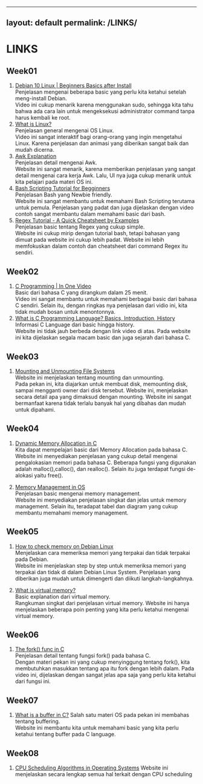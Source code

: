 
---
layout: default
permalink: /LINKS/
---

# LINKS
## Week01
1. [Debian 10 Linux | Beginners Basics after Install](https://www.youtube.com/watch?v=GNCwot8byqE)<br>
Penjelasan mengenai beberapa basic yang perlu kita ketahui setelah meng-install Debian.<br>
Video ini cukup menarik karena menggunakan sudo, sehingga kita tahu bahwa ada cara lain untuk mengeksekusi administrator command tanpa harus kembali ke root.<br>
2. [What is Linux?](https://www.youtube.com/watch?v=zA3vmx0GaO8)<br>
Penjelasan general mengenai OS Linux.<br>
Video ini sangat interaktif bagi orang-orang yang ingin mengetahui Linux. Karena penjelasan dan animasi yang diberikan sangat baik dan mudah dicerna.<br>
3. [Awk Explanation](https://www.grymoire.com/Unix/Awk.html)<br>
Penjelasan detail mengenai Awk.<br>
Website ini sangat menarik, karena memberikan penjelasan yang sangat detail mengenai cara kerja Awk. Lalu, UI nya juga cukup menarik untuk kita pelajari pada materi OS ini.<br>
4. [Bash Scripting Tutorial for Begginners](https://linuxconfig.org/bash-scripting-tutorial-for-beginners)<br>
Penjelasan Bash yang Newbie friendly.<br>
Website ini sangat membantu untuk memahami Bash Scripting terutama untuk pemula. Penjelasan yang padat dan juga dijelaskan dengan video contoh sangat membantu dalam memahami basic dari bash.<br>
5. [Regex Tutorial - A Quick Cheatsheet by Examples](https://medium.com/factory-mind/regex-tutorial-a-simple-cheatsheet-by-examples-649dc1c3f285)<br>
Penjelasan basic tentang Regex yang cukup simple.<br>
Website ini cukup mirip dengan tutorial bash, tetapi bahasan yang dimuat pada website ini cukup lebih padat. Website ini lebih memfokuskan dalam contoh dan cheatsheet dari command Regex itu sendiri.<br>

## Week02
1. [C Programming | In One Video](https://www.youtube.com/watch?v=3lQEunpmtRA)<br>
Basic dari bahasa C yang dirangkum dalam 25 menit.<br>
Video ini sangat membantu untuk memahami berbagai basic dari bahasa C sendiri. Selain itu, dengan ringkas nya penjelasan dari vidio ini, kita tidak mudah bosan untuk menontonnya.<br>
2. [What is C Programming Language? Basics, Introduction, History](https://www.guru99.com/c-programming-language.html)
Informasi C Language dari basic hingga history.<br>
Website ini tidak jauh berbeda dengan link video di atas. Pada website ini kita dijelaskan segala macam basic dan juga sejarah dari bahasa C.<br>

## Week03
1. [Mounting and Unmounting File Systems](https://docs.oracle.com/cd/E19455-01/805-7228/6j6q7ueup/index.html)<br>
Website ini menjelaskan tentang mounting dan unmounting.<br>
Pada pekan ini, kita diajarkan untuk membuat disk, memounting disk, sampai mengganti owner dari disk tersebut. Website ini, menjelaskan secara detail apa yang dimaksud dengan mounting. Website ini sangat bermanfaat karena tidak terlalu banyak hal yang dibahas dan mudah untuk dipahami.<br>

## Week04
1. [Dynamic Memory Allocation in C](https://www.geeksforgeeks.org/dynamic-memory-allocation-in-c-using-malloc-calloc-free-and-realloc/)<br>
Kita dapat mempelajari basic dari Memory Allocation pada bahasa C.<br>
Website ini menyediakan penjelasan yang cukup detail mengenai pengalokasian memori pada bahasa C. Beberapa fungsi yang digunakan adalah malloc(),calloc(), dan realloc(). Selain itu juga terdapat fungsi de-alokasi yaitu free().<br>

2. [Memory Management in OS](https://www.guru99.com/os-memory-management.html)<br>
Penjelasan basic mengenai memory management.<br>
Website ini menyediakan penjelasan singkat dan jelas untuk memory management. Selain itu, teradapat tabel dan diagram yang cukup membantu memahami memory management.

## Week05
1. [How to check memory on Debian Linux](https://www.cyberciti.biz/faq/how-to-check-memory-debian-linux/)<br>
Menjelaskan cara memeriksa memori yang terpakai dan tidak terpakai pada Debian.<br>
Website ini menjelaskan step by step untuk memeriksa memori yang terpakai dan tidak di dalam Debian Linux System. Penjelasan yang diberikan juga mudah untuk dimengerti dan diikuti langkah-langkahnya.

2. [What is virtual memory?](https://techmonitor.ai/what-is/what-is-virtual-memory-4929986)<br>
Basic explanation dari virtual memory.<br>
Rangkuman singkat dari penjelasan virtual memory. Website ini hanya menjelaskan beberapa poin penting yang kita perlu ketahui mengenai virtual memory.<br>

## Week06
1. [The fork() func in C](https://www.youtube.com/watch?v=cex9XrZCU14)<br>
Penjelasan detail tentang fungsi fork() pada bahasa C.<br>
Dengan materi pekan ini yang cukup menyinggung tentang fork(), kita membutuhkan masukkan tentang apa itu fork dengan lebih dalam. Pada video ini, dijelaskan dengan sangat jelas apa saja yang perlu kita ketahui dari fungsi ini.

## Week07
1. [What is a buffer in C?](https://www.educative.io/edpresso/what-is-a-buffer-in-c)
Salah satu materi OS pada pekan ini membahas tentang buffering.<br>
Website ini membantu kita untuk memahami basic yang kita perlu ketahui tentang buffer pada C language.

## Week08
1. [CPU Scheduling Algorithms in Operating Systems](https://www.guru99.com/cpu-scheduling-algorithms.html#:~:text=CPU%20Scheduling%20is%20a%20process,the%20ready%20queue%20for%20execution.)
Website ini menjelaskan secara lengkap semua hal terkait dengan CPU scheduling

